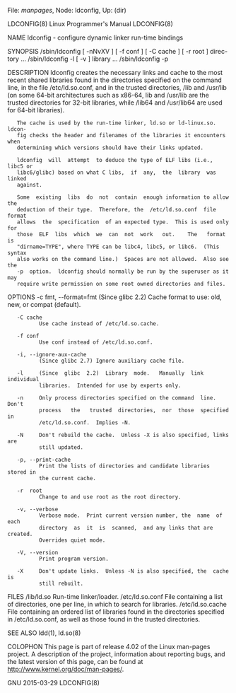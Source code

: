 File: *manpages*,  Node: ldconfig,  Up: (dir)

LDCONFIG(8)                Linux Programmer's Manual               LDCONFIG(8)



NAME
       ldconfig - configure dynamic linker run-time bindings

SYNOPSIS
       /sbin/ldconfig  [  -nNvXV ] [ -f conf ] [ -C cache ] [ -r root ] direc-
       tory ...
       /sbin/ldconfig -l [ -v ] library ...
       /sbin/ldconfig -p

DESCRIPTION
       ldconfig creates the necessary links  and  cache  to  the  most  recent
       shared  libraries  found  in  the  directories specified on the command
       line, in the file /etc/ld.so.conf, and in the trusted directories, /lib
       and  /usr/lib  (on  some  64-bit  architectures such as x86-64, lib and
       /usr/lib are the trusted directories for 32-bit libraries, while /lib64
       and /usr/lib64 are used for 64-bit libraries).

       The cache is used by the run-time linker, ld.so or ld-linux.so.  ldcon-
       fig checks the header and filenames of the libraries it encounters when
       determining which versions should have their links updated.

       ldconfig  will  attempt  to deduce the type of ELF libs (i.e., libc5 or
       libc6/glibc) based on what C libs,  if  any,  the  library  was  linked
       against.

       Some  existing  libs  do  not  contain  enough information to allow the
       deduction of their type.  Therefore, the  /etc/ld.so.conf  file  format
       allows  the  specification  of an expected type.  This is used only for
       those  ELF  libs  which  we  can  not  work   out.    The   format   is
       "dirname=TYPE", where TYPE can be libc4, libc5, or libc6.  (This syntax
       also works on the command line.)  Spaces are not allowed.  Also see the
       -p  option.  ldconfig should normally be run by the superuser as it may
       require write permission on some root owned directories and files.

OPTIONS
       -c fmt, --format=fmt
              (Since glibc 2.2) Cache format  to  use:  old,  new,  or  compat
              (default).

       -C cache
              Use cache instead of /etc/ld.so.cache.

       -f conf
              Use conf instead of /etc/ld.so.conf.

       -i, --ignore-aux-cache
              (Since glibc 2.7) Ignore auxiliary cache file.

       -l     (Since  glibc  2.2)  Library  mode.   Manually  link  individual
              libraries.  Intended for use by experts only.

       -n     Only process directories specified on the command  line.   Don't
              process   the   trusted  directories,  nor  those  specified  in
              /etc/ld.so.conf.  Implies -N.

       -N     Don't rebuild the cache.  Unless -X is also specified, links are
              still updated.

       -p, --print-cache
              Print the lists of directories and candidate libraries stored in
              the current cache.

       -r  root
              Change to and use root as the root directory.

       -v, --verbose
              Verbose mode.  Print current version number, the  name  of  each
              directory  as  it  is  scanned,  and any links that are created.
              Overrides quiet mode.

       -V, --version
              Print program version.

       -X     Don't update links.  Unless -N is also specified, the  cache  is
              still rebuilt.

FILES
       /lib/ld.so          Run-time linker/loader.
       /etc/ld.so.conf     File  containing  a  list  of  directories, one per
                           line, in which to search for libraries.
       /etc/ld.so.cache    File containing an ordered list of libraries  found
                           in the directories specified in /etc/ld.so.conf, as
                           well as those found in the trusted directories.

SEE ALSO
       ldd(1), ld.so(8)

COLOPHON
       This page is part of release 4.02 of the Linux  man-pages  project.   A
       description  of  the project, information about reporting bugs, and the
       latest    version    of    this    page,    can     be     found     at
       http://www.kernel.org/doc/man-pages/.



GNU                               2015-03-29                       LDCONFIG(8)

